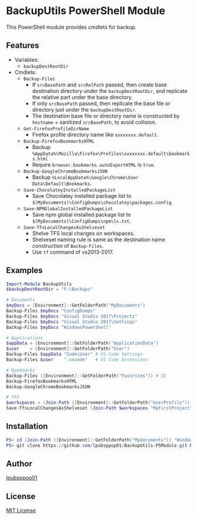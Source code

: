# BackupUtils PowerShell Module

This PowerShell module provides cmdlets for backup.

## Features
- Variables:
    - `backupDestRootDir`
- Cmdlets:
    - `Backup-Files`
        - If `srcBasePath` and `srcRelPath` passed, then create base destination directory under the `backupDestRootDir`, and replicate the relative part under the base directory.
        - If only `srcBasePath` passed, then replicate the base file or directory just under the `backupDestRootDir`.
        - The destination base file or directory name is constructed by `hostname` + sanitized `srcBasePath`, to avoid collision.
    - `Get-FirefoxProfileDirName`
        - Firefox profile directory name like `xxxxxxxx.default`.
    - `Backup-FirefoxBookmarksHTML`
        - Backup `%AppData%\Mozilla\Firefox\Profiles\xxxxxxxx.default\bookmarks.html`
        - Require `browser.bookmarks.autoExportHTML` is `true`.
    - `Backup-GoogleChromeBookmarksJSON`
        - Backup `%LocalAppData%\Google\Chrome\User Data\Default\Bookmarks`.
    - `Save-ChocolateyInstalledPackageList`
        - Save Chocolatey installed package list to `$(MyDocuments)\ConfigDumps\chocolatey\packages.config`.
    - `Save-NPMGlobalInstalledPackageList`
        - Save npm global installed package list to `$(MyDocuments)\ConfigDumps\npm\ls.txt`.
    - `Save-TfsLocalChangesAsShelveset`
        - Shelve TFS local changes on workspaces.
        - Shelveset naming rule is same as the destination name construction of `Backup-Files`.
        - Use `tf` command of vs2013-2017.

## Examples
```powershell
Import-Module BackupUtils
$backupDestRootDir = "F:\Backups"

# Documents
$myDocs = [Environment]::GetFolderPath("MyDocuments")
Backup-Files $myDocs "ConfigDumps"
Backup-Files $myDocs "Visual Studio 2017\Projects"
Backup-Files $myDocs "Visual Studio 2017\Settings"
Backup-Files $myDocs "WindowsPowerShell"

# Applications
$appData = [Environment]::GetFolderPath("ApplicationData")
$user    = [Environment]::GetFolderPath("User")
Backup-Files $appData "Code\User" # VS Code Settings
Backup-Files $user    ".vscode"   # VS Code Extensions

# Bookmarks
Backup-Files ([Environment]::GetFolderPath("Favorites")) # IE
Backup-FirefoxBookmarksHTML
Backup-GoogleChromeBookmarksJSON

# TFS
$workspaces = (Join-Path ([Environment]::GetFolderPath("UserProfile")) "Source\Workspaces")
Save-TfsLocalChangesAsShelveset (Join-Path $workspaces "MyFirstProject")
```

## Installation
```powershell
PS> cd (Join-Path ([Environment]::GetFolderPath("MyDocuments")) "WindowsPowerShell\Modules")
PS> git clone https://github.com/lpubsppop01/BackupUtils-PSModule.git BackupUtils
```

## Author
[lpubsppop01](https://github.com/lpubsppop01)

## License
[MIT License](https://github.com/lpubsppop01/BackupUtils-PSModule/raw/master/LICENSE.txt)
